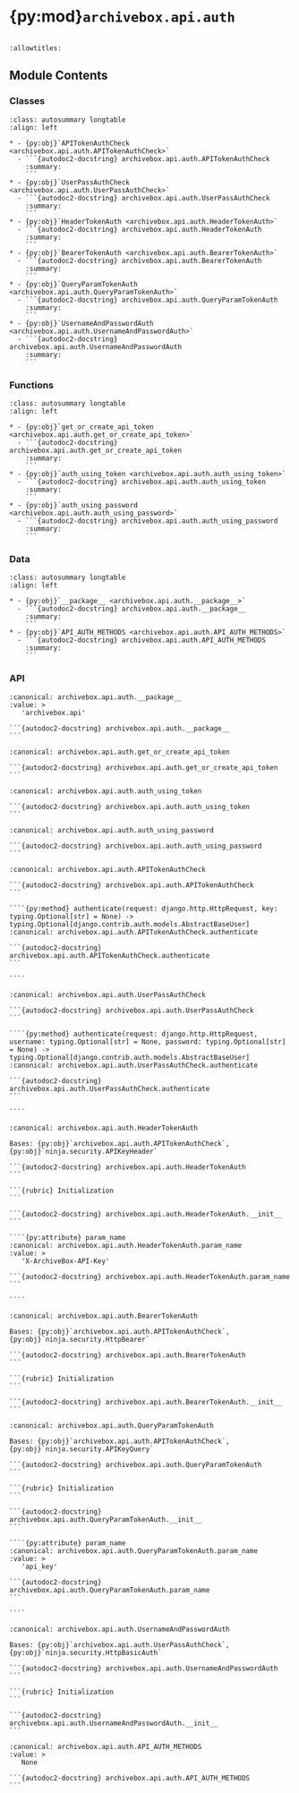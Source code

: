 # {py:mod}`archivebox.api.auth`

```{py:module} archivebox.api.auth
```

```{autodoc2-docstring} archivebox.api.auth
:allowtitles:
```

## Module Contents

### Classes

````{list-table}
:class: autosummary longtable
:align: left

* - {py:obj}`APITokenAuthCheck <archivebox.api.auth.APITokenAuthCheck>`
  - ```{autodoc2-docstring} archivebox.api.auth.APITokenAuthCheck
    :summary:
    ```
* - {py:obj}`UserPassAuthCheck <archivebox.api.auth.UserPassAuthCheck>`
  - ```{autodoc2-docstring} archivebox.api.auth.UserPassAuthCheck
    :summary:
    ```
* - {py:obj}`HeaderTokenAuth <archivebox.api.auth.HeaderTokenAuth>`
  - ```{autodoc2-docstring} archivebox.api.auth.HeaderTokenAuth
    :summary:
    ```
* - {py:obj}`BearerTokenAuth <archivebox.api.auth.BearerTokenAuth>`
  - ```{autodoc2-docstring} archivebox.api.auth.BearerTokenAuth
    :summary:
    ```
* - {py:obj}`QueryParamTokenAuth <archivebox.api.auth.QueryParamTokenAuth>`
  - ```{autodoc2-docstring} archivebox.api.auth.QueryParamTokenAuth
    :summary:
    ```
* - {py:obj}`UsernameAndPasswordAuth <archivebox.api.auth.UsernameAndPasswordAuth>`
  - ```{autodoc2-docstring} archivebox.api.auth.UsernameAndPasswordAuth
    :summary:
    ```
````

### Functions

````{list-table}
:class: autosummary longtable
:align: left

* - {py:obj}`get_or_create_api_token <archivebox.api.auth.get_or_create_api_token>`
  - ```{autodoc2-docstring} archivebox.api.auth.get_or_create_api_token
    :summary:
    ```
* - {py:obj}`auth_using_token <archivebox.api.auth.auth_using_token>`
  - ```{autodoc2-docstring} archivebox.api.auth.auth_using_token
    :summary:
    ```
* - {py:obj}`auth_using_password <archivebox.api.auth.auth_using_password>`
  - ```{autodoc2-docstring} archivebox.api.auth.auth_using_password
    :summary:
    ```
````

### Data

````{list-table}
:class: autosummary longtable
:align: left

* - {py:obj}`__package__ <archivebox.api.auth.__package__>`
  - ```{autodoc2-docstring} archivebox.api.auth.__package__
    :summary:
    ```
* - {py:obj}`API_AUTH_METHODS <archivebox.api.auth.API_AUTH_METHODS>`
  - ```{autodoc2-docstring} archivebox.api.auth.API_AUTH_METHODS
    :summary:
    ```
````

### API

````{py:data} __package__
:canonical: archivebox.api.auth.__package__
:value: >
   'archivebox.api'

```{autodoc2-docstring} archivebox.api.auth.__package__
```

````

````{py:function} get_or_create_api_token(user)
:canonical: archivebox.api.auth.get_or_create_api_token

```{autodoc2-docstring} archivebox.api.auth.get_or_create_api_token
```
````

````{py:function} auth_using_token(token, request: typing.Optional[django.http.HttpRequest] = None) -> typing.Optional[django.contrib.auth.models.AbstractBaseUser]
:canonical: archivebox.api.auth.auth_using_token

```{autodoc2-docstring} archivebox.api.auth.auth_using_token
```
````

````{py:function} auth_using_password(username, password, request: typing.Optional[django.http.HttpRequest] = None) -> typing.Optional[django.contrib.auth.models.AbstractBaseUser]
:canonical: archivebox.api.auth.auth_using_password

```{autodoc2-docstring} archivebox.api.auth.auth_using_password
```
````

`````{py:class} APITokenAuthCheck
:canonical: archivebox.api.auth.APITokenAuthCheck

```{autodoc2-docstring} archivebox.api.auth.APITokenAuthCheck
```

````{py:method} authenticate(request: django.http.HttpRequest, key: typing.Optional[str] = None) -> typing.Optional[django.contrib.auth.models.AbstractBaseUser]
:canonical: archivebox.api.auth.APITokenAuthCheck.authenticate

```{autodoc2-docstring} archivebox.api.auth.APITokenAuthCheck.authenticate
```

````

`````

`````{py:class} UserPassAuthCheck
:canonical: archivebox.api.auth.UserPassAuthCheck

```{autodoc2-docstring} archivebox.api.auth.UserPassAuthCheck
```

````{py:method} authenticate(request: django.http.HttpRequest, username: typing.Optional[str] = None, password: typing.Optional[str] = None) -> typing.Optional[django.contrib.auth.models.AbstractBaseUser]
:canonical: archivebox.api.auth.UserPassAuthCheck.authenticate

```{autodoc2-docstring} archivebox.api.auth.UserPassAuthCheck.authenticate
```

````

`````

`````{py:class} HeaderTokenAuth()
:canonical: archivebox.api.auth.HeaderTokenAuth

Bases: {py:obj}`archivebox.api.auth.APITokenAuthCheck`, {py:obj}`ninja.security.APIKeyHeader`

```{autodoc2-docstring} archivebox.api.auth.HeaderTokenAuth
```

```{rubric} Initialization
```

```{autodoc2-docstring} archivebox.api.auth.HeaderTokenAuth.__init__
```

````{py:attribute} param_name
:canonical: archivebox.api.auth.HeaderTokenAuth.param_name
:value: >
   'X-ArchiveBox-API-Key'

```{autodoc2-docstring} archivebox.api.auth.HeaderTokenAuth.param_name
```

````

`````

````{py:class} BearerTokenAuth()
:canonical: archivebox.api.auth.BearerTokenAuth

Bases: {py:obj}`archivebox.api.auth.APITokenAuthCheck`, {py:obj}`ninja.security.HttpBearer`

```{autodoc2-docstring} archivebox.api.auth.BearerTokenAuth
```

```{rubric} Initialization
```

```{autodoc2-docstring} archivebox.api.auth.BearerTokenAuth.__init__
```

````

`````{py:class} QueryParamTokenAuth()
:canonical: archivebox.api.auth.QueryParamTokenAuth

Bases: {py:obj}`archivebox.api.auth.APITokenAuthCheck`, {py:obj}`ninja.security.APIKeyQuery`

```{autodoc2-docstring} archivebox.api.auth.QueryParamTokenAuth
```

```{rubric} Initialization
```

```{autodoc2-docstring} archivebox.api.auth.QueryParamTokenAuth.__init__
```

````{py:attribute} param_name
:canonical: archivebox.api.auth.QueryParamTokenAuth.param_name
:value: >
   'api_key'

```{autodoc2-docstring} archivebox.api.auth.QueryParamTokenAuth.param_name
```

````

`````

````{py:class} UsernameAndPasswordAuth()
:canonical: archivebox.api.auth.UsernameAndPasswordAuth

Bases: {py:obj}`archivebox.api.auth.UserPassAuthCheck`, {py:obj}`ninja.security.HttpBasicAuth`

```{autodoc2-docstring} archivebox.api.auth.UsernameAndPasswordAuth
```

```{rubric} Initialization
```

```{autodoc2-docstring} archivebox.api.auth.UsernameAndPasswordAuth.__init__
```

````

````{py:data} API_AUTH_METHODS
:canonical: archivebox.api.auth.API_AUTH_METHODS
:value: >
   None

```{autodoc2-docstring} archivebox.api.auth.API_AUTH_METHODS
```

````
